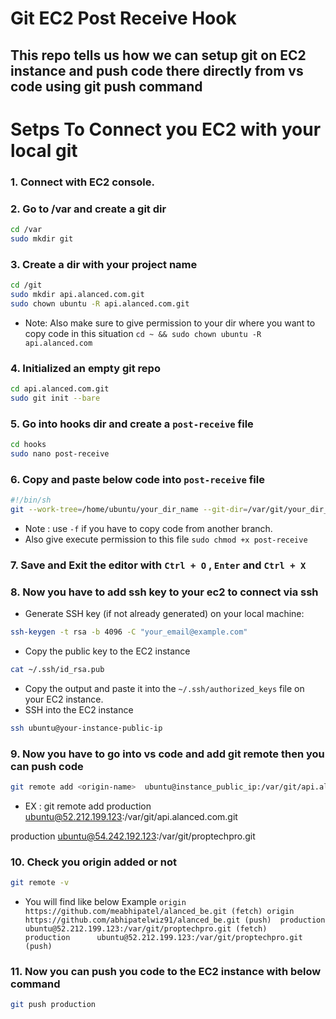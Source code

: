 # Git EC2 Post Receive Hook
This repo tells us how we can setup git on EC2 instance and push code there directly from vs code using git push command
---

# Setps To Connect you EC2 with your local git 
### 1. Connect with EC2 console.
### 2. Go to /var and create a git dir
```sh
cd /var
sudo mkdir git
```

### 3. Create a dir with your project name
```sh
cd /git
sudo mkdir api.alanced.com.git
sudo chown ubuntu -R api.alanced.com.git
```
- Note: Also make sure to give permission to your dir where you want to copy code in this situation `cd ~ && sudo chown ubuntu -R api.alanced.com`

### 4. Initialized an empty git repo
```sh
cd api.alanced.com.git
sudo git init --bare
```
### 5. Go into hooks dir and create a `post-receive` file 
```sh
cd hooks 
sudo nano post-receive
```

### 6. Copy and paste below code into `post-receive` file
```sh
#!/bin/sh
git --work-tree=/home/ubuntu/your_dir_name --git-dir=/var/git/your_dir_name.git checkout -f feature/auth-api
```
- Note : use `-f` if you have to copy code from another branch.
- Also give execute permission to this file `sudo chmod +x post-receive`
  
### 7. Save and Exit the editor with `Ctrl + O` , `Enter` and `Ctrl + X`

### 8. Now you have to add ssh key to your ec2 to connect via ssh
- Generate SSH key (if not already generated) on your local machine:
```sh
ssh-keygen -t rsa -b 4096 -C "your_email@example.com"
```
- Copy the public key to the EC2 instance
```sh
cat ~/.ssh/id_rsa.pub
```
- Copy the output and paste it into the `~/.ssh/authorized_keys` file on your EC2 instance.
- SSH into the EC2 instance
```sh
ssh ubuntu@your-instance-public-ip
```

### 9. Now you have to go into vs code and add git remote then you can push code
```sh
git remote add <origin-name>  ubuntu@instance_public_ip:/var/git/api.alanced.com.git
```
- EX : git remote add production  ubuntu@52.212.199.123:/var/git/api.alanced.com.git


production      ubuntu@54.242.192.123:/var/git/proptechpro.git
### 10. Check you origin added or not 
```sh
git remote -v
```
- You will find like below Example
  `origin  https://github.com/meabhipatel/alanced_be.git (fetch)
origin  https://github.com/abhipatelwiz91/alanced_be.git (push) 
production      ubuntu@52.212.199.123:/var/git/proptechpro.git (fetch)      
production      ubuntu@52.212.199.123:/var/git/proptechpro.git (push)`

### 11. Now you can push you code to the EC2 instance with below command
```sh
git push production
```

